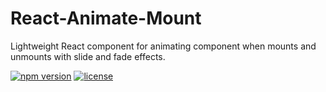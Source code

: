 # React-Animate-Mount

Lightweight React component for animating component when mounts and unmounts with slide and fade effects.

[![npm version](https://img.shields.io/npm/v/react-animate-mount.svg)](https://www.npmjs.com/package/react-animate-mount)
[![license](https://img.shields.io/github/license/mashape/apistatus.svg?maxAge=2592000)](https://github.com/react-tools/react-animate-mount/blob/master/LICENSE)